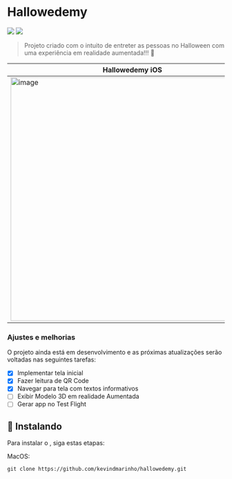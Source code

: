 # Hallowedemy

<img src="https://img.shields.io/badge/Swift-FA7343?style=for-the-badge&logo=swift&logoColor=white"/> <img src="https://img.shields.io/badge/Git-E34F26?style=for-the-badge&logo=git&logoColor=white">

> Projeto criado com o intuito de entreter as pessoas no Halloween com uma experiência em realidade aumentada!!! 👻

| Hallowedemy iOS |
| --- |
| <img width="564" alt="image" src="https://user-images.githubusercontent.com/47766578/195414050-58de4bb0-ba30-4968-8162-baf3861b7f2a.png"> |

### Ajustes e melhorias

O projeto ainda está em desenvolvimento e as próximas atualizações serão voltadas nas seguintes tarefas:

- [x] Implementar tela inicial
- [x] Fazer leitura de QR Code
- [x] Navegar para tela com textos informativos
- [ ] Exibir Modelo 3D em realidade Aumentada
- [ ] Gerar app no Test Flight

## 🚀 Instalando <Hallowedemy>

Para instalar o <Hallowedemy>, siga estas etapas:

MacOS:
```
git clone https://github.com/kevindmarinho/hallowedemy.git
```
